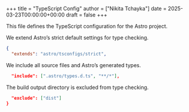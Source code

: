 +++
title = "TypeScript Config"
author = ["Nikita Tchayka"]
date = 2025-03-23T00:00:00+00:00
draft = false
+++

This file defines the TypeScript configuration for the Astro project.

We extend Astro’s strict default settings for type checking.

```json
{
  "extends": "astro/tsconfigs/strict",
```

We include all source files and Astro’s generated types.

```json
  "include": [".astro/types.d.ts", "**/*"],
```

The build output directory is excluded from type checking.

```json
  "exclude": ["dist"]
}
```
